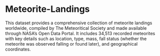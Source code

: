 # Meteorite-Landings
This dataset provides a comprehensive collection of meteorite landings worldwide, compiled by The Meteoritical Society and made available through NASA’s Open Data Portal. It includes 34,513 recorded meteorites with key details such as location, type, mass, fall status (whether the meteorite was observed falling or found later), and geographical coordinates. 
